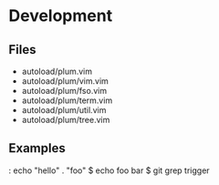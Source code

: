 # Development

## Files

* autoload/plum.vim
* autoload/plum/vim.vim
* autoload/plum/fso.vim
* autoload/plum/term.vim
* autoload/plum/util.vim
* autoload/plum/tree.vim

## Examples

: echo "hello" . "foo"
$ echo foo bar
$ git grep trigger
